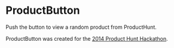 # ProductButton
Push the button to view a random product from ProductHunt.

ProductButton was created for the [2014 Product Hunt Hackathon](https://www.producthunt.com/e/product-hunt-hackathon-2014).